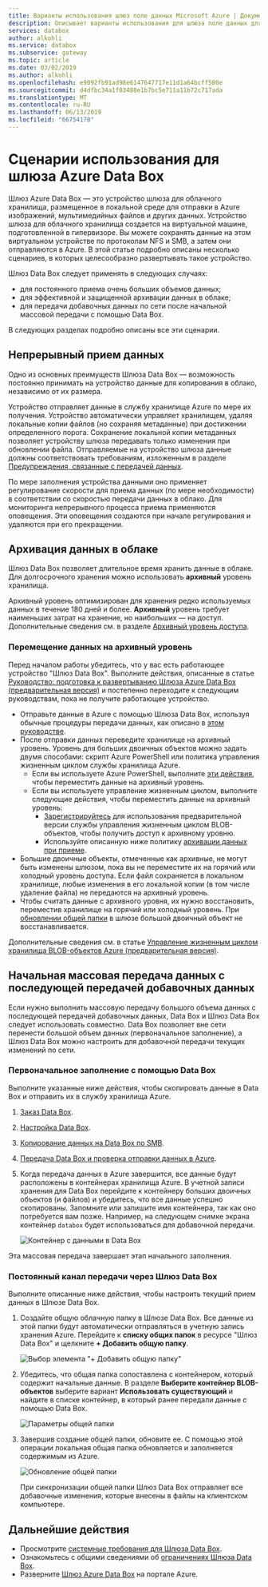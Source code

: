 ```yaml
---
title: Варианты использования шлюз поле данных Microsoft Azure | Документация Майкрософт
description: Описывает варианты использования для шлюза поле данных для Azure, решение хранилища виртуальное устройство, которое позволяет передавать данные в Azure
services: databox
author: alkohli
ms.service: databox
ms.subservice: gateway
ms.topic: article
ms.date: 03/02/2019
ms.author: alkohli
ms.openlocfilehash: e9092fb91ad98e6147647717e11d1a64bcff580e
ms.sourcegitcommit: d4dfbc34a1f03488e1b7bc5e711a11b72c717ada
ms.translationtype: MT
ms.contentlocale: ru-RU
ms.lasthandoff: 06/13/2019
ms.locfileid: "66754178"
---
```

# <a name="use-cases-for-azure-data-box-gateway"></a>Сценарии использования для шлюза Azure Data Box

Шлюз Azure Data Box — это устройство шлюза для облачного хранилища, размещенное в локальной среде для отправки в Azure изображений, мультимедийных файлов и других данных. Устройство шлюза для облачного хранилища создается на виртуальной машине, подготовленной в гипервизоре. Вы можете сохранять данные на этом виртуальном устройстве по протоколам NFS и SMB, а затем они отправляются в Azure. В этой статье подробно описаны несколько сценариев, в которых целесообразно развертывать такое устройство.

Шлюз Data Box следует применять в следующих случаях:

- для постоянного приема очень больших объемов данных;
- для эффективной и защищенной архивации данных в облаке;
- для передачи добавочных данных по сети после начальной массовой передачи с помощью Data Box.

В следующих разделах подробно описаны все эти сценарии.


## <a name="continuous-data-ingestion"></a>Непрерывный прием данных

Одно из основных преимуществ Шлюза Data Box — возможность постоянно принимать на устройство данные для копирования в облако, независимо от их размера.

Устройство отправляет данные в службу хранилище Azure по мере их получения. Устройство автоматически управляет хранилищем, удаляя локальные копии файлов (но сохраняя метаданные) при достижении определенного порога. Сохранение локальной копии метаданных позволяет устройству шлюза передавать только изменения при обновлении файла. Отправляемые на устройство шлюза данные должны соответствовать требованиям, изложенным в разделе [Предупреждения, связанные с передачей данных](data-box-gateway-limits.md#data-upload-caveats).

По мере заполнения устройства данными оно применяет регулирование скорости для приема данных (по мере необходимости) в соответствии со скоростью передачи данных в облако. Для мониторинга непрерывного процесса приема применяются оповещения. Эти оповещения создаются при начале регулирования и удаляются при его прекращении.

## <a name="cloud-archival-of-data"></a>Архивация данных в облаке

Шлюз Data Box позволяет длительное время хранить данные в облаке. Для долгосрочного хранения можно использовать **архивный** уровень хранилища.

Архивный уровень оптимизирован для хранения редко используемых данных в течение 180 дней и более. **Архивный** уровень требует наименьших затрат на хранение, но наибольших — на доступ. Дополнительные сведения см. в разделе [Архивный уровень доступа](/azure/storage/blobs/storage-blob-storage-tiers#archive-access-tier).

### <a name="move-data-to-archive-tier"></a>Перемещение данных на архивный уровень

Перед началом работы убедитесь, что у вас есть работающее устройство "Шлюз Data Box". Выполните действия, описанные в статье [Руководство: подготовка к развертыванию Шлюза Azure Data Box (предварительная версия)](data-box-gateway-deploy-prep.md) и постепенно переходите к следующим руководствам, пока не получите работающее устройство.

- Отправьте данные в Azure с помощью Шлюза Data Box, используя обычные процедуры передачи данных, как описано в [этом руководстве](data-box-gateway-deploy-add-shares.md).
- После отправки данных переведите хранилище на архивный уровень. Уровень для больших двоичных объектов можно задать двумя способами: скрипт Azure PowerShell или политика управления жизненным циклом службы хранилища Azure.  
    - Если вы используете Azure PowerShell, выполните [эти действия](/azure/databox/data-box-how-to-set-data-tier#use-azure-powershell-to-set-the-blob-tier), чтобы переместить данные на архивный уровень.
    - Если вы используете управление жизненным циклом, выполните следующие действия, чтобы переместить данные на архивный уровень:
        - [Зарегистрируйтесь](/azure/storage/common/storage-lifecycle-management-concepts) для использования предварительной версии службы управления жизненным циклом BLOB-объектов, чтобы получить доступ к архивному уровню.
        - Используйте описанную ниже политику [архивации данных при приеме](/azure/storage/blobs/storage-lifecycle-management-concepts#archive-data-at-ingest).
- Большие двоичные объекты, отмеченные как архивные, не могут быть изменены шлюзом, пока вы не переместите их на горячий или холодный уровень доступа. Если файл сохраняется в локальном хранилище, любые изменения в его локальной копии (в том числе удаление файла) не передаются на архивный уровень.
- Чтобы считать данные с архивного уровня, их нужно восстановить, переместив хранилище на горячий или холодный уровень. При [обновлении общей папки](data-box-gateway-manage-shares.md#refresh-shares) в шлюзе большой двоичный объект не восстанавливается.

Дополнительные сведения см. в статье [Управление жизненным циклом хранилища BLOB-объектов Azure (предварительная версия)](/azure/storage/common/storage-lifecycle-management-concepts).

## <a name="initial-bulk-transfer-followed-by-incremental-transfer"></a>Начальная массовая передача данных с последующей передачей добавочных данных

Если нужно выполнить массовую передачу большого объема данных с последующей передачей добавочных данных, Data Box и Шлюз Data Box следует использовать совместно. Data Box позволяет вне сети перенести большой объем данных (первоначальное заполнение), а Шлюз Data Box можно настроить для добавочной передачи текущих изменений по сети.

### <a name="seed-the-data-with-data-box"></a>Первоначальное заполнение с помощью Data Box

Выполните указанные ниже действия, чтобы скопировать данные в Data Box и отправить их в службу хранилища Azure.

1. [Заказ Data Box](/azure/databox/data-box-deploy-ordered).
2. [Настройка Data Box](/azure/databox/data-box-deploy-set-up).
3. [Копирование данных на Data Box по SMB](/azure/databox/data-box-deploy-copy-data).
4. [Передача Data Box и проверка отправки данных в Azure](/azure/databox/data-box-deploy-picked-up).
5. Когда передача данных в Azure завершится, все данные будут расположены в контейнерах хранилища Azure. В учетной записи хранения для Data Box перейдите к контейнеру больших двоичных объектов (и файлов) и убедитесь, что все данные успешно скопированы. Запомните или запишите имя контейнера, так как оно потребуется вам позже. Например, на следующем снимке экрана контейнер `databox` будет использоваться для добавочной передачи.

    ![Контейнер с данными в Data Box](media/data-box-gateway-use-cases/data-container1.png)

Эта массовая передача завершает этап начального заполнения.

### <a name="ongoing-feed-with-data-box-gateway"></a>Постоянный канал передачи через Шлюз Data Box

Выполните описанные ниже действия, чтобы настроить текущий прием данных в Шлюзе Data Box.

1. Создайте общую облачную папку в Шлюзе Data Box. Все данные из этой папки будут автоматически отправляться в учетную запись хранения Azure. Перейдите к **списку общих папок** в ресурсе "Шлюз Data Box" и щелкните **+ Добавить общую папку**.

    ![Выбор элемента "+ Добавить общую папку"](media/data-box-gateway-use-cases/add-share1.png)

2. Убедитесь, что общая папка сопоставлена с контейнером, который содержит начальные данные. В разделе **Выберите контейнер BLOB-объектов** выберите вариант **Использовать существующий** и найдите в списке контейнер, в который ранее передали данные с помощью Data Box.

    ![Параметры общей папки](media/data-box-gateway-use-cases/share-settings-select-existing-container1.png)

3. Завершив создание общей папки, обновите ее. С помощью этой операции локальная общая папка обновляется и заполняется содержимым из Azure.

    ![Обновление общей папки](media/data-box-gateway-use-cases/refresh-share1.png)

    При синхронизации общей папки Шлюз Data Box отправляет все добавочные изменения, которые внесены в файлы на клиентском компьютере.

## <a name="next-steps"></a>Дальнейшие действия

- Просмотрите [системные требования для Шлюза Data Box](data-box-gateway-system-requirements.md).
- Ознакомьтесь с общими сведениями об [ограничениях Шлюза Data Box](data-box-gateway-limits.md).
- Разверните [Шлюз Azure Data Box](data-box-gateway-deploy-prep.md) на портале Azure.
